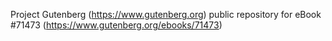 Project Gutenberg (https://www.gutenberg.org) public repository
for eBook #71473 (https://www.gutenberg.org/ebooks/71473)
